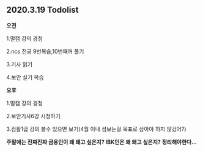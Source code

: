 ## 2020.3.19 Todolist

**오전**

1.멀캠 강의 경청

2.ncs 전공 9번복습,10번째꺼 풀기

3.기사 읽기

4.보안 실기 복습

**오후**

1.멀캠 강의 경청

2.보안기사6강 시청하기

3.컴활1급 강의 볼수 있으면 보기(4월 이내 셤보는걸 목표로 삼아야 하지 않겄어?)



**주말에는 진짜진짜 금융인이 왜 돼고 싶은지? IBK인은 왜 돼고 싶은지? 정리해야한다...**

